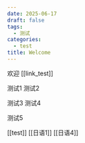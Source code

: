 ```yaml
---
date: 2025-06-17
draft: false
tags:
  - 测试
categories:
  - test
title: Welcome
---
```

欢迎
[[link_test]]

测试1
测试2

测试3
测试4

测试5

[[test]]
[[日语1]]
[[日语4]]